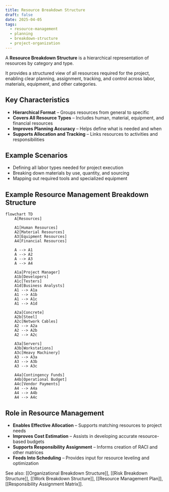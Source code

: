 ```yaml
---
title: Resource Breakdown Structure
draft: false
date: 2025-04-05
tags:
  - resource-management
  - planning
  - breakdown-structure
  - project-organization
---
```


A **Resource Breakdown Structure** is a hierarchical representation of resources by category and type.

It provides a structured view of all resources required for the project, enabling clear planning, assignment, tracking, and control across labor, materials, equipment, and other categories.

## Key Characteristics

- **Hierarchical Format** – Groups resources from general to specific  
- **Covers All Resource Types** – Includes human, material, equipment, and financial resources  
- **Improves Planning Accuracy** – Helps define what is needed and when  
- **Supports Allocation and Tracking** – Links resources to activities and responsibilities  

## Example Scenarios

- Defining all labor types needed for project execution  
- Breaking down materials by use, quantity, and sourcing  
- Mapping out required tools and specialized equipment 

## Example Resource Management Breakdown Structure

```mermaid
flowchart TD
    A[Resources]
    
    A1[Human Resources]
    A2[Material Resources]
    A3[Equipment Resources]
    A4[Financial Resources]

    A --> A1
    A --> A2
    A --> A3
    A --> A4

    A1a[Project Manager]
    A1b[Developers]
    A1c[Testers]
    A1d[Business Analysts]
    A1 --> A1a
    A1 --> A1b
    A1 --> A1c
    A1 --> A1d

    A2a[Concrete]
    A2b[Steel]
    A2c[Network Cables]
    A2 --> A2a
    A2 --> A2b
    A2 --> A2c

    A3a[Servers]
    A3b[Workstations]
    A3c[Heavy Machinery]
    A3 --> A3a
    A3 --> A3b
    A3 --> A3c

    A4a[Contingency Funds]
    A4b[Operational Budget]
    A4c[Vendor Payments]
    A4 --> A4a
    A4 --> A4b
    A4 --> A4c
```

## Role in Resource Management

- **Enables Effective Allocation** – Supports matching resources to project needs  
- **Improves Cost Estimation** – Assists in developing accurate resource-based budgets  
- **Supports Responsibility Assignment** – Informs creation of RACI and other matrices  
- **Feeds Into Scheduling** – Provides input for resource leveling and optimization  

See also: [[Organizational Breakdown Structure]], [[Risk Breakdown Structure]], [[Work Breakdown Structure]], [[Resource Management Plan]], [[Responsibility Assignment Matrix]].
